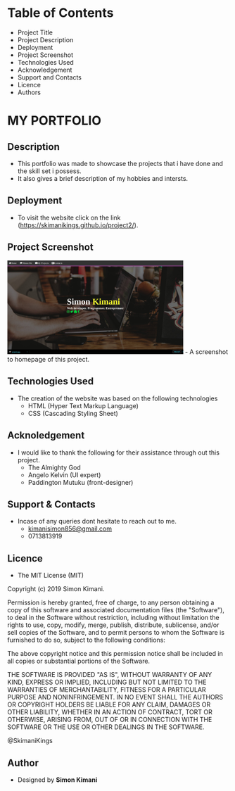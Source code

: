 # Table of Contents

- Project Title
- Project Description
- Deployment
- Project Screenshot
- Technologies Used
- Acknowledgement
- Support and Contacts
- Licence
- Authors

# MY PORTFOLIO

## Description

- This portfolio was made to showcase the projects that i have done and the skill set i possess.
- It also gives a brief description of my hobbies and intersts.

## Deployment

- To visit the website click on the link (https://skimanikings.github.io/project2/).

## Project Screenshot

<img src="./images/project2.jpg" width="400"/> 
- A screenshot to homepage of this project.

## Technologies Used

- The creation of the website was based on the following technologies 
    * HTML (Hyper Text Markup Language)
    * CSS (Cascading Styling Sheet)

## Acknoledgement 
- I would like to thank the following for their assistance through out this project. 
    * The Almighty God 
    * Angelo Kelvin (UI expert)
    * Paddington Mutuku (front-designer)

## Support & Contacts 
- Incase of any queries dont hesitate to reach out to me.
  *  kimanisimon856@gmail.com
  * 0713813919

 ## Licence
- The MIT License (MIT)

Copyright (c) 2019 Simon Kimani.

Permission is hereby granted, free of charge, to any person obtaining a copy of this software and associated documentation files (the "Software"), to deal in the Software without restriction, including without limitation the rights to use, copy, modify, merge, publish, distribute, sublicense, and/or sell copies of the Software, and to permit persons to whom the Software is furnished to do so, subject to the following conditions:

The above copyright notice and this permission notice shall be included in all copies or substantial portions of the Software.

THE SOFTWARE IS PROVIDED "AS IS", WITHOUT WARRANTY OF ANY KIND, EXPRESS OR IMPLIED, INCLUDING BUT NOT LIMITED TO THE WARRANTIES OF MERCHANTABILITY, FITNESS FOR A PARTICULAR PURPOSE AND NONINFRINGEMENT. IN NO EVENT SHALL THE AUTHORS OR COPYRIGHT HOLDERS BE LIABLE FOR ANY CLAIM, DAMAGES OR OTHER LIABILITY, WHETHER IN AN ACTION OF CONTRACT, TORT OR OTHERWISE, ARISING FROM, OUT OF OR IN CONNECTION WITH THE SOFTWARE OR THE USE OR OTHER DEALINGS IN THE SOFTWARE.

@SkimaniKings
 
## Author 
* Designed by **Simon Kimani**



